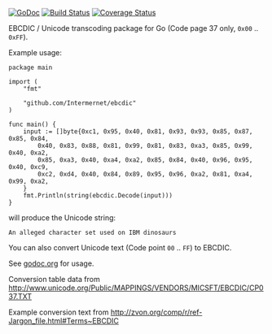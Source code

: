 [![GoDoc](https://godoc.org/github.com/Intermernet/ebcdic?status.png)](https://godoc.org/github.com/Intermernet/ebcdic) [![Build Status](https://drone.io/github.com/Intermernet/ebcdic/status.png)](https://drone.io/github.com/Intermernet/ebcdic/latest) [![Coverage Status](https://coveralls.io/repos/Intermernet/ebcdic/badge.png?branch=master)](https://coveralls.io/r/Intermernet/ebcdic?branch=master)

EBCDIC / Unicode transcoding package for Go (Code page 37 only, `0x00` .. `0xFF`).

Example usage:

    package main
    
    import (
    	"fmt"
    
    	"github.com/Intermernet/ebcdic"
    )

    func main() {
    	input := []byte{0xc1, 0x95, 0x40, 0x81, 0x93, 0x93, 0x85, 0x87, 0x85, 0x84,
    		0x40, 0x83, 0x88, 0x81, 0x99, 0x81, 0x83, 0xa3, 0x85, 0x99, 0x40, 0xa2,
    		0x85, 0xa3, 0x40, 0xa4, 0xa2, 0x85, 0x84, 0x40, 0x96, 0x95, 0x40, 0xc9,
    		0xc2, 0xd4, 0x40, 0x84, 0x89, 0x95, 0x96, 0xa2, 0x81, 0xa4, 0x99, 0xa2,
    	}
    	fmt.Println(string(ebcdic.Decode(input)))
    }

will produce the Unicode string:

`An alleged character set used on IBM dinosaurs`

You can also convert Unicode text (Code point `00` .. `FF`) to EBCDIC.

See [godoc.org](https://godoc.org/github.com/Intermernet/ebcdic) for usage.

Conversion table data from http://www.unicode.org/Public/MAPPINGS/VENDORS/MICSFT/EBCDIC/CP037.TXT

Example conversion text from http://zvon.org/comp/r/ref-Jargon_file.html#Terms~EBCDIC